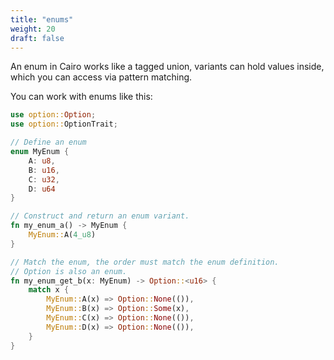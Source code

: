 ```yaml
---
title: "enums"
weight: 20
draft: false
---
```


An enum in Cairo works like a tagged union, variants can hold values inside, which you can access via pattern matching.

You can work with enums like this:

```rust {.codebox}
use option::Option;
use option::OptionTrait;

// Define an enum
enum MyEnum {
    A: u8,
    B: u16,
    C: u32,
    D: u64
}

// Construct and return an enum variant.
fn my_enum_a() -> MyEnum {
    MyEnum::A(4_u8)
}

// Match the enum, the order must match the enum definition.
// Option is also an enum.
fn my_enum_get_b(x: MyEnum) -> Option::<u16> {
    match x {
        MyEnum::A(x) => Option::None(()),
        MyEnum::B(x) => Option::Some(x),
        MyEnum::C(x) => Option::None(()),
        MyEnum::D(x) => Option::None(()),
    }
}
```
